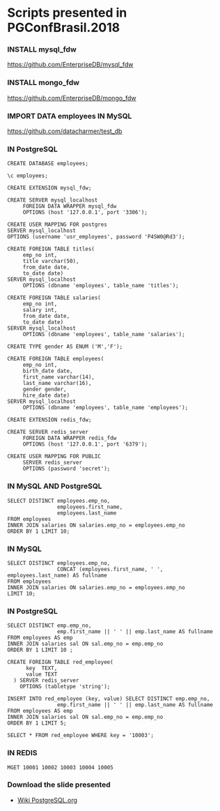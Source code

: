 # Scripts presented in PGConfBrasil.2018 #

### INSTALL mysql_fdw ###

https://github.com/EnterpriseDB/mysql_fdw

### INSTALL mongo_fdw ###

https://github.com/EnterpriseDB/mongo_fdw

### IMPORT DATA employees IN MySQL ###

https://github.com/datacharmer/test_db

### IN PostgreSQL ###
```
CREATE DATABASE employees;

\c employees;

CREATE EXTENSION mysql_fdw;

CREATE SERVER mysql_localhost
     FOREIGN DATA WRAPPER mysql_fdw
     OPTIONS (host '127.0.0.1', port '3306');

CREATE USER MAPPING FOR postgres
SERVER mysql_localhost
OPTIONS (username 'usr_employees', password 'P4SW0@Rd3');

CREATE FOREIGN TABLE titles(
     emp_no int,
     title varchar(50),
     from_date date,
     to_date date)
SERVER mysql_localhost
     OPTIONS (dbname 'employees', table_name 'titles');

CREATE FOREIGN TABLE salaries(
     emp_no int,
     salary int,
     from_date date,
     to_date date)
SERVER mysql_localhost
     OPTIONS (dbname 'employees', table_name 'salaries');

CREATE TYPE gender AS ENUM ('M','F');

CREATE FOREIGN TABLE employees(
     emp_no int,
     birth_date date,
     first_name varchar(14),
     last_name varchar(16),
     gender gender,
     hire_date date)
SERVER mysql_localhost
     OPTIONS (dbname 'employees', table_name 'employees');

CREATE EXTENSION redis_fdw;
  
CREATE SERVER redis_server 
     FOREIGN DATA WRAPPER redis_fdw 
     OPTIONS (host '127.0.0.1', port '6379');
 
CREATE USER MAPPING FOR PUBLIC
     SERVER redis_server
     OPTIONS (password 'secret');
```

### IN MySQL AND PostgreSQL ###
```
SELECT DISTINCT employees.emp_no,
                employees.first_name,
                employees.last_name
FROM employees
INNER JOIN salaries ON salaries.emp_no = employees.emp_no
ORDER BY 1 LIMIT 10;
```
### IN MySQL ###
```
SELECT DISTINCT employees.emp_no,
                CONCAT (employees.first_name, ' ', employees.last_name) AS fullname
FROM employees
INNER JOIN salaries ON salaries.emp_no = employees.emp_no
LIMIT 10;
```
### IN PostgreSQL ###
```
SELECT DISTINCT emp.emp_no,
                emp.first_name || ' ' || emp.last_name AS fullname
FROM employees AS emp
INNER JOIN salaries sal ON sal.emp_no = emp.emp_no
ORDER BY 1 LIMIT 10 ;

CREATE FOREIGN TABLE red_employee(
      key  TEXT,
	  value TEXT
  ) SERVER redis_server
    OPTIONS (tabletype 'string');

INSERT INTO red_employee (key, value) SELECT DISTINCT emp.emp_no, 
                emp.first_name || ' ' || emp.last_name AS fullname
FROM employees AS emp
INNER JOIN salaries sal ON sal.emp_no = emp.emp_no
ORDER BY 1 LIMIT 5;

SELECT * FROM red_employee WHERE key = '10003';
```
### IN REDIS ###
```
MGET 10001 10002 10003 10004 10005
```

### Download the slide presented ###

- [Wiki PostgreSQL.org](https://wiki.postgresql.org/images/f/f9/PostgreSQL_e_FDW.pdf)